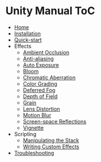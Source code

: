 Unity Manual ToC
================

* [Home](index)
* [Installation](Installation)
* [Quick-start](Quick-Start)
* Effects
  * [Ambient Occlusion](Ambient-Occlusion)
  * [Anti-aliasing](Anti-aliasing)
  * [Auto Exposure](Auto-Exposure)
  * [Bloom](Bloom)
  * [Chromatic Aberration](Chromatic-Aberration)
  * [Color Grading](Color-Grading)
  * [Deferred Fog](Deferred-Fog)
  * [Depth of Field](Depth-of-Field)
  * [Grain](Grain)
  * [Lens Distortion](Lens-Distortion)
  * [Motion Blur](Motion-Blur)
  * [Screen-space Reflections](Screen-space-Reflections)
  * [Vignette](Vignette)
* Scripting
    * [Manipulating the Stack](Manipulating-the-Stack)
    * [Writing Custom Effects](Writing-Custom-Effects)
* [Troubleshooting](Troubleshooting)
